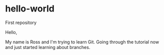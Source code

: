 # hello-world
First repository

Hello,

My name is Ross and I'm trying to learn Git. Going through the tutorial now and just started learning about branches.

